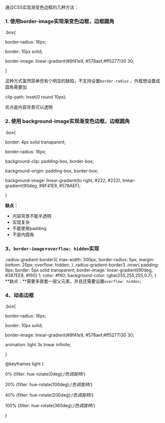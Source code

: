 通过CSS实现渐变色边框的几种方法：

### **1. 使用border-image实现渐变色边框，边框圆角**

.box{

border-radius: 16px;

border: 10px solid;

border-image: linear-gradient(#8f41e9, #578aef,#ff5277)30 30;

}

这种方式虽然简单但有个明显的缺陷，不支持设置`border-radius` ，外框想设置成圆角需要加

clip-path: inset(0 round 10px);



优点是内容背景可以透明



### **2. 使用 background-image实现渐变色边框，边框圆角**

.box{

border: 4px solid transparent;

border-radius: 16px;

background-clip: padding-box, border-box;

background-origin: padding-box, border-box;

background-image: linear-gradient(to right, #222, #222), linear-gradient(90deg, #8F41E9, #578AEF);

}

**缺点：**

- 内容背景不能半透明
- 实现复杂
- 不能使用padding
- 不是内圆角



### 3、`border-image`+`overflow: hidden`实现

.radius-gradient-border3{
    max-width: 300px;
    border-radius: 5px;
    margin-bottom: 20px;
    overflow: hidden;
}
.radius-gradient-border3 .inner{
    padding: 8px;
    border: 5px solid transparent;
    border-image: linear-gradient(90deg, #387EE8, #f60) 1;
    color: #f60;
    background-color: rgba(255,255,255,0.7);
}
**缺点：**需要多嵌套一层父元素，并且还需要设置`overflow: hidden;`

### **4、动态边框**

.box{

border-radius: 16px;

border: 10px solid;

border-image: linear-gradient(#8f41e9, #578aef,#ff5277)30 30;

animation: light 3s linear infinite;

}

@keyframes light {

0% {filter: hue-rotate(0deg);/*色调旋转*/}

20% {filter: hue-rotate(100deg);/*色调旋转*/}

40% {filter: hue-rotate(200deg);/*色调旋转*/}

100% {filter: hue-rotate(360deg);/*色调旋转*/}

}